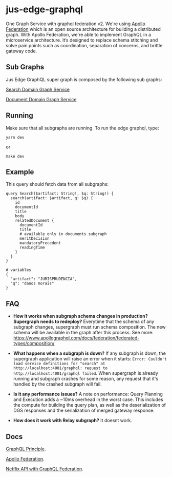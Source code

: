 # jus-edge-graphql
One Graph Service with graphql federation v2.
We're using [Apollo Federation](https://www.apollographql.com/docs/federation/) which is an open source architecture for building a distributed graph.
With Apollo Federation, we're able to implement GraphQL in a microservice architecture. It’s designed to replace schema stitching and solve pain points such as coordination, separation of concerns, and brittle gateway code.

## Sub Graphs
Jus Edge GraphQL super graph is composed by the following sub graphs:

[Search Domain Graph Service](https://github.com/augustoscher/search-graphql)

[Document Domain Graph Service](https://github.com/augustoscher/document-graphql)

## Running

Make sure that all subgraphs are running.
To run the edge graphql, type:

```
yarn dev
```
or
```
make dev
```

## Example

This query should fetch data from all subgraphs:

```gql
query Search($artifact: String!, $q: String!) {
  search(artifact: $artifact, q: $q) {
    id
    documentId
    title
    body
    relatedDocument {
      documentId
      title
      # available only in documents subgraph
      meritDecision
      mandatoryPrecedent
      readingTime
    }
  }
}

# variables
{
  "artifact": "JURISPRUDENCIA",
  "q": "danos morais"
}

```
## FAQ
- **How it works when subgraph schema changes in production? Supergraph needs to redeploy?**
Everytime that the schema of any subgraph changes, supergraph must run schema composition. The new schema will be available in the graph after this process.
See more: https://www.apollographql.com/docs/federation/federated-types/composition/

- **What happens  when a subgraph is down?**
If any subgraph is down, the supergraph application will raise an error when it starts: `Error: Couldn't load service definitions for "search" at http://localhost:4001/graphql: request to http://localhost:4001/graphql failed`.
When supergraph is already running and subgraph crashes for some reason, any request that it's handled by the crashed subgraph will fail.

- **Is it any performance issues?**
A note on performance: Query Planning and Execution adds a ~10ms overhead in the worst case. This includes the compute for building the query plan, as well as the deserialization of DGS responses and the serialization of merged gateway response.

- **How does it work with Relay subgraph?**
It doesnt work.

## Docs
[GraphQL Principle](https://principledgraphql.com/integrity#1-one-graph).

[Apollo Federation](https://www.apollographql.com/docs/federation/).

[Netflix API with GraphQL Federation](https://netflixtechblog.com/how-netflix-scales-its-api-with-graphql-federation-part-1-ae3557c187e2).

